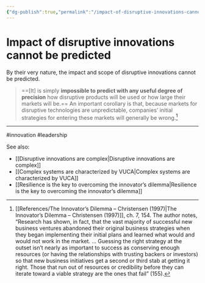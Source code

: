 ```yaml
---
{"dg-publish":true,"permalink":"/impact-of-disruptive-innovations-cannot-be-predicted/"}
---
```



# Impact of disruptive innovations cannot be predicted

By their very nature, the impact and scope of disruptive innovations cannot be predicted.

> ==\[It\] is simply **impossible to predict with any useful degree of precision** how disruptive products will be used or how large their markets will be.== An important corollary is that, because markets for disruptive technologies are unpredictable, companies’ initial strategies for entering these markets will generally be wrong.[^1]


---
#innovation #leadership 

See also:
- [[Disruptive innovations are complex\|Disruptive innovations are complex]]
- [[Complex systems are characterized by VUCA\|Complex systems are characterized by VUCA]]
- [[Resilience is the key to overcoming the innovator’s dilemma\|Resilience is the key to overcoming the innovator’s dilemma]]

[^1]: [[References/The Innovator’s Dilemma – Christensen (1997)\|The Innovator’s Dilemma – Christensen (1997)]], ch. 7, 154. The author notes, “Research has shown, in fact, that the vast majority of successful new business ventures abandoned their original business strategies when they began implementing their initial plans and learned what would and would not work in the market. … Guessing the right strategy at the outset isn’t nearly as important to success as conserving enough resources (or having the relationships with trusting backers or investors) so that new business initiatives get a second or third stab at getting it right. Those that run out of resources or credibility before they can iterate toward a viable strategy are the ones that fail” (155).